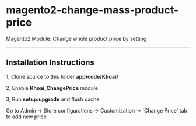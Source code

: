 # magento2-change-mass-product-price
Magento2 Module: Change whole product price by setting

-------------------------
Installation Instructions
-------------------------

1, Clone source to this folder <strong>app/code/Khoai/</strong> 

2, Enable <strong>Khoai_ChangePrice</strong> module

3, Run **setup:upgrade** and flush cache

Go to Admin -> Store configurations -> Customization -> 'Change Price' tab to add new price
